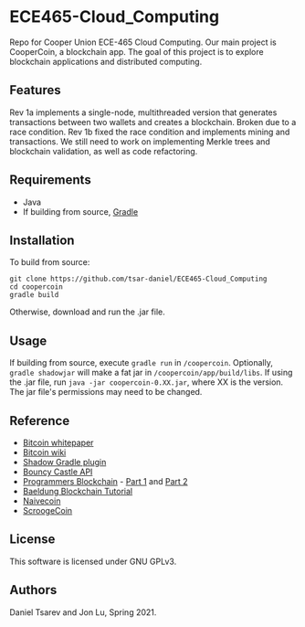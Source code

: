 # ECE465-Cloud_Computing

Repo for Cooper Union ECE-465 Cloud Computing. Our main project is CooperCoin, a blockchain app. 
The goal of this project is to explore blockchain applications and distributed computing.

## Features
Rev 1a implements a single-node, multithreaded version that generates transactions between two wallets and creates a blockchain. Broken due to a race condition.
Rev 1b fixed the race condition and implements mining and transactions. We still need to work on implementing Merkle trees and blockchain validation, as well as code refactoring. 

## Requirements
+ Java 
+ If building from source, [Gradle](https://gradle.org)

## Installation
To build from source:

	git clone https://github.com/tsar-daniel/ECE465-Cloud_Computing
    cd coopercoin
    gradle build
    
Otherwise, download and run the .jar file.

## Usage
If building from source, execute `gradle run` in `/coopercoin`. Optionally, `gradle shadowjar` will make a fat jar in `/coopercoin/app/build/libs`.
If using the .jar file, run `java -jar coopercoin-0.XX.jar`, where XX is the version. The jar file's permissions may need to be changed.
    
## Reference
+ [Bitcoin whitepaper](https://bitcoin.org/bitcoin.pdf)
+ [Bitcoin wiki](https://en.bitcoin.it/wiki/Main_Page)
+ [Shadow Gradle plugin](https://imperceptiblethoughts.com/shadow/)
+ [Bouncy Castle API](https://www.bouncycastle.org/)
+ [Programmers Blockchain](https://medium.com/programmers-blockchain/blockchain-development-mega-guide-5a316e6d10df) - [Part 1](https://medium.com/programmers-blockchain/create-simple-blockchain-java-tutorial-from-scratch-6eeed3cb03fa) and [Part 2](https://medium.com/programmers-blockchain/creating-your-first-blockchain-with-java-part-2-transactions-2cdac335e0ce)
+ [Baeldung Blockchain Tutorial](https://www.baeldung.com/java-blockchain)
+ [Naivecoin](https://lhartikk.github.io/)
+ [ScroogeCoin](https://github.com/zhaohuabing/ScroogeCoin)

## License
This software is licensed under GNU GPLv3.

## Authors
Daniel Tsarev and Jon Lu, Spring 2021.

